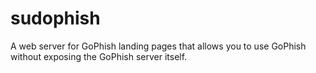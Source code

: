 # sudophish
A web server for GoPhish landing pages that allows you to use GoPhish without exposing the GoPhish server itself.
